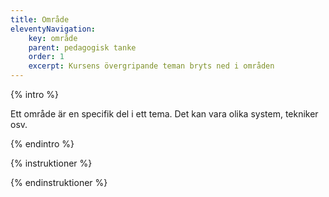 ```yaml
---
title: Område
eleventyNavigation:
    key: område
    parent: pedagogisk tanke
    order: 1
    excerpt: Kursens övergripande teman bryts ned i områden
---
```


{% intro %}

Ett område är en specifik del i ett tema. Det kan vara olika system, tekniker osv.

{% endintro %}

{% instruktioner %}

{% endinstruktioner %}
